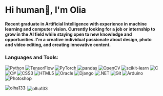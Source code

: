 <h1 align="left">Hi human👋, I'm Olia</h1>
<h4 align="left">Recent graduate in Artificial Intelligence with experience in machine learning and computer vision. Currently looking for a job or internship to grow in the AI field while staying open to new knowledge and opportunities. I'm a creative individual passionate about design, photo and video editing, and creating innovative content.</h4>

<!--<h4 align="left">Connect with me:</h4>
<p align="left">
<a href="https://linkedin.com/in/olhashvenda" target="blank"><img align="center" src="https://raw.githubusercontent.com/rahuldkjain/github-profile-readme-generator/master/src/images/icons/Social/linked-in-alt.svg" alt="olhashvenda" height="20" width="30" /></a>
</p> -->

<h3 align="left">Languages and Tools:</h3>

![Python](https://img.shields.io/badge/python-red?style=for-the-badge&logo=python&logoColor=%233776AB&labelColor=black&color=%233776AB) ![TensorFlow](https://img.shields.io/badge/TensorFlow-red?style=for-the-badge&logo=tensorflow&logoColor=%23FF6F00&labelColor=black&color=%23FF6F00) ![PyTorch](https://img.shields.io/badge/PyTorch-red?style=for-the-badge&logo=pytorch&logoColor=%23EE4C2C&labelColor=black&color=%23EE4C2C) ![pandas](https://img.shields.io/badge/pandas-red?style=for-the-badge&logo=pandas&labelColor=black&color=%23150458) ![OpenCV](https://img.shields.io/badge/OpenCV-red?style=for-the-badge&logo=opencv&logoColor=%235C3EE8&labelColor=black&color=%235C3EE8) ![scikit-learn](https://img.shields.io/badge/scikit--learn-red?style=for-the-badge&logo=scikitlearn&logoColor=%23F7931E&labelColor=black&color=%23F7931E) ![C](https://img.shields.io/badge/C-red?style=for-the-badge&logo=c&logoColor=%23A8B9CC&labelColor=black&color=%23A8B9CC) ![C#](https://img.shields.io/badge/C%23-red?style=for-the-badge&logo=sharp&logoColor=%2399CC00&labelColor=black&color=%2399CC00) ![CSS3](https://img.shields.io/badge/CSS3-red?style=for-the-badge&logo=css3&logoColor=%231572B6&labelColor=black&color=%231572B6) ![HTML5](https://img.shields.io/badge/HTML5-red?style=for-the-badge&logo=html5&logoColor=%23E34F26&labelColor=black&color=%23E34F26) ![Oracle](https://img.shields.io/badge/Oracle-red?style=for-the-badge&logo=oracle&logoColor=%23F80000&labelColor=black&color=%23F80000) ![Django](https://img.shields.io/badge/Django-red?style=for-the-badge&logo=django&labelColor=black&color=%23092E20) ![.NET](https://img.shields.io/badge/.NET-red?style=for-the-badge&logo=dotnet&logoColor=%23512BD4&labelColor=black&color=%23512BD4) ![Git](https://img.shields.io/badge/Git-red?style=for-the-badge&logo=git&logoColor=%23F05032&labelColor=black&color=%23F05032) ![Arduino](https://img.shields.io/badge/Arduino-red?style=for-the-badge&logo=arduino&logoColor=%2300878F&labelColor=black&color=%2300878F) ![Photoshop](https://img.shields.io/badge/Photoshop-red?style=for-the-badge&logo=adobephotoshop&logoColor=%2331A8FF&labelColor=black&color=%2331A8FF)









<p><img align="left" src="https://github-readme-stats.vercel.app/api/top-langs?username=olha133&show_icons=true&theme=transparent&title_color=ffffff&text_color=ffffff&locale=en&layout=compact" alt="olha133" /></p>

<p>&nbsp;<img align="center" src="https://github-readme-stats.vercel.app/api?username=olha133&show_icons=true&theme=transparent&title_color=ffffff&text_color=ffffff&locale=en" alt="olha133" /></p>

